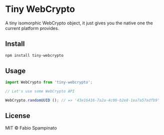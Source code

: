 # Tiny WebCrypto

A tiny isomorphic WebCrypto object, it just gives you the native one the current platform provides.

## Install

```sh
npm install tiny-webcrypto
```

## Usage

```ts
import WebCrypto from 'tiny-webcrypto';

// Let's use some WebCrypto API

WebCrypto.randomUUID (); // => '43e16416-7a2a-4c00-b2e8-1ea7a57adfb9'
```

## License

MIT © Fabio Spampinato
